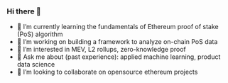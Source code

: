 ### Hi there 👋

- 🔭 I’m currently learning the fundamentals of Ethereum proof of stake (PoS) algorithm
- 🌱 I’m working on building a framework to analyze on-chain PoS data
- 👀 I’m interested in MEV, L2 rollups, zero-knowledge proof 
- 💬 Ask me about (past experience): applied machine learning, product data science 
- 💞️ I’m looking to collaborate on opensource ethereum projects

<!--
**logixian/logixian** is a ✨ _special_ ✨ repository because its `README.md` (this file) appears on your GitHub profile.

Here are some ideas to get you started:

- 🔭 I’m currently working on ...
- 🌱 I’m currently learning ...
- 👯 I’m looking to collaborate on ...
- 🤔 I’m looking for help with ...
- 💬 Ask me about ...
- 📫 How to reach me: ...
- 😄 Pronouns: ...
- ⚡ Fun fact: ...
-->
